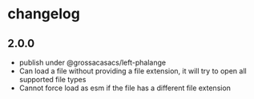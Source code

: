 # changelog

## 2.0.0

 * publish under @grossacasacs/left-phalange
 * Can load a file without providing a file extension, it will try to open all supported file types
 * Cannot force load as esm if the file has a different file extension